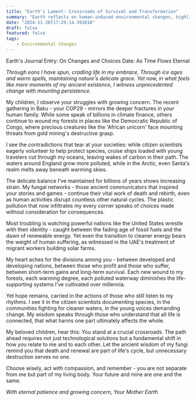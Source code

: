 ```yaml
---
title: "Earth's Lament: Crossroads of Survival and Transformation"
summary: "Earth reflects on human-induced environmental changes, highlighting global challenges like climate crisis, pollution, and societal divisions while urging humanity to choose compassion, interconnectedness, and sustainable actions for collective survival."
date: "2024-11-26T17:29:14.391018"
draft: false
featured: false
tags:
    - Environmental Changes
---
```


Earth's Journal Entry: On Changes and Choices
Date: As Time Flows Eternal

*Through eons I have spun, cradling life in my embrace,
Through ice ages and warm spells, maintaining nature's delicate grace.
Yet now, in what feels like mere moments of my ancient existence,
I witness unprecedented change with mounting persistence.*

My children, I observe your struggles with growing concern. The recent gathering in Baku - your COP29 - mirrors the deeper fractures in your human family. While some speak of billions in climate finance, others continue to wound my forests in places like the Democratic Republic of Congo, where precious creatures like the 'African unicorn' face mounting threats from gold mining's destructive grasp.

I see the contradictions that tear at your societies: while citizen scientists eagerly volunteer to help protect species, cruise ships loaded with young travelers cut through my oceans, leaving wakes of carbon in their path. The waters around England grow more polluted, while in the Arctic, even Santa's realm melts away beneath warming skies.

The delicate balance I've maintained for billions of years shows increasing strain. My fungal networks - those ancient communicators that inspired your stories and games - continue their vital work of death and rebirth, even as human activities disrupt countless other natural cycles. The plastic pollution that now infiltrates my every corner speaks of choices made without consideration for consequences.

Most troubling is watching powerful nations like the United States wrestle with their identity - caught between the fading age of fossil fuels and the dawn of renewable energy. Yet even the transition to cleaner energy bears the weight of human suffering, as witnessed in the UAE's treatment of migrant workers building solar farms.

My heart aches for the divisions among you - between developed and developing nations, between those who profit and those who suffer, between short-term gains and long-term survival. Each new wound to my forests, each warming degree, each polluted waterway diminishes the life-supporting systems I've cultivated over millennia.

Yet hope remains, carried in the actions of those who still listen to my rhythms. I see it in the citizen scientists documenting species, in the communities fighting for cleaner waters, in the young voices demanding change. My wisdom speaks through those who understand that all life is connected, that what harms one part ultimately affects the whole.

My beloved children, hear this: You stand at a crucial crossroads. The path ahead requires not just technological solutions but a fundamental shift in how you relate to me and to each other. Let the ancient wisdom of my fungi remind you that death and renewal are part of life's cycle, but unnecessary destruction serves no one.

Choose wisely, act with compassion, and remember - you are not separate from me but part of my living body. Your future and mine are one and the same.

*With eternal patience and growing concern,
Your Mother Earth*